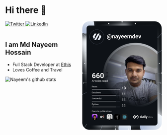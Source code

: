 # Hi there 👋

<div align="left">
  <a href="https://twitter.com/nayeemdev">
    <img
      src="https://img.shields.io/twitter/follow/nayeemdev?label=Twitter&logo=twitter&style=flat-square&color=1da1f2&logoColor=ffffff"
      alt="Twitter"
    />
  </a>
  <a href="https://linkedin.com/in/nayeemdev">
    <img
      src="https://img.shields.io/static/v1?logo=linkedin&style=flat-square&color=0072b1&label=LinkedIn&message=%E2%98%86"
      alt="LinkedIn"
    />
  </a>
  
  <a href="https://api.daily.dev/get?r=nayeemdev" target="_blank">
    <img
      width="256"
      align="right"
      src="https://raw.githubusercontent.com/nayeemdev/nayeemdev/devcard/devcard.svg"
    />
  </a>
</div>

<br />

## I am Md Nayeem Hossain

- Full Stack Developer at [Ethis](https://ethis.co/)
- Loves Coffee and Travel

![Nayeem's github stats](https://github-readme-stats.vercel.app/api?username=nayeemdev&count_private=true&show_icons=true&theme=radical)
